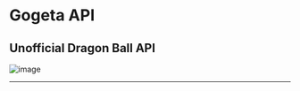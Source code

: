 # Gogeta API
Unofficial Dragon Ball API
----------------------------------------


![image](https://github.com/mind-set09/GogetaAPI/assets/141085830/d6e24370-ad51-4695-aafc-a654b144addd)


----------------------------------------
